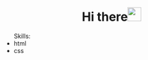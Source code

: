 <h1 align="center"> Hi there<img src="https://github.com/blackcater/blackcater/raw/main/images/Hi.gif" height="32"/>
</h1>

<ul>Skills:
  <li>html</li>
  <li>css</li>
</ul>

<!--
**oplya/oplya** is a ✨ _special_ ✨ repository because its `README.md` (this file) appears on your GitHub profile.

Here are some ideas to get you started:

- 🔭 I’m currently working on ...
- 🌱 I’m currently learning ...
- 👯 I’m looking to collaborate on ...
- 🤔 I’m looking for help with ...
- 💬 Ask me about ...
- 📫 How to reach me: ...
- 😄 Pronouns: ...
- ⚡ Fun fact: ...
-->
